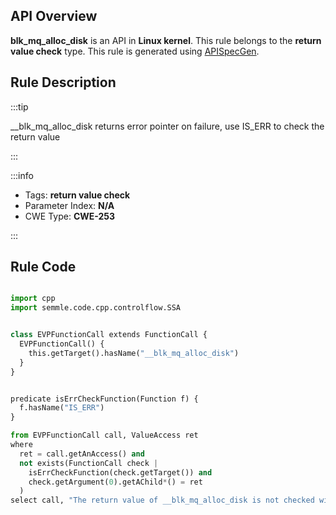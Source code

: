 ---
---


## API Overview
**blk_mq_alloc_disk** is an API in **Linux kernel**. This rule belongs to the **return value check** type. This rule is generated using [APISpecGen](../../tools/APISpecGen).
## Rule Description

:::tip

__blk_mq_alloc_disk returns error pointer on failure, use IS_ERR to check the return value

:::

:::info

- Tags: **return value check**
- Parameter Index: **N/A**
- CWE Type: **CWE-253**

:::

## Rule Code
```python

import cpp
import semmle.code.cpp.controlflow.SSA


class EVPFunctionCall extends FunctionCall {
  EVPFunctionCall() {
    this.getTarget().hasName("__blk_mq_alloc_disk")
  }
}


predicate isErrCheckFunction(Function f) {
  f.hasName("IS_ERR") 
}

from EVPFunctionCall call, ValueAccess ret
where
  ret = call.getAnAccess() and
  not exists(FunctionCall check |
    isErrCheckFunction(check.getTarget()) and
    check.getArgument(0).getAChild*() = ret
  )
select call, "The return value of __blk_mq_alloc_disk is not checked with IS_ERR."
    
```